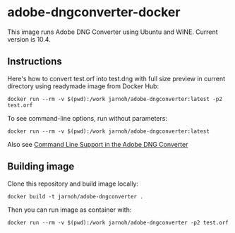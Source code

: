 adobe-dngconverter-docker
====

This image runs Adobe DNG Converter using Ubuntu and WINE.  Current version is 10.4.

Instructions
---

Here's how to convert test.orf into test.dng with full size preview in current directory using readymade image from Docker Hub:

```docker run --rm -v $(pwd):/work jarnoh/adobe-dngconverter:latest -p2 test.orf```

To see command-line options, run without parameters:

```docker run --rm -v $(pwd):/work jarnoh/adobe-dngconverter:latest ```

Also see [Command Line Support in the Adobe DNG Converter](http://wwwimages.adobe.com/content/dam/Adobe/en/products/photoshop/pdfs/dng_commandline.pdf)

Building image
---

Clone this repository and build image locally:

```docker build -t jarnoh/adobe-dngconverter .```

Then you can run image as container with:

```docker run --rm -v $(pwd):/work jarnoh/adobe-dngconverter -p2 test.orf ```


